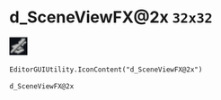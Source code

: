 # d_SceneViewFX@2x `32x32`
<img src="/img/d_SceneViewFX.png" width=32 height=32>

``` CSharp
EditorGUIUtility.IconContent("d_SceneViewFX@2x")
```
```
d_SceneViewFX@2x
```
